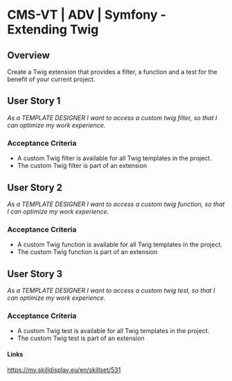 # CMS-VT | ADV | Symfony - Extending Twig

## Overview
Create a Twig extension that provides a filter, a function and a test for the benefit of your current project.

## User Story 1
*As a TEMPLATE DESIGNER I want to access a custom twig filter, so that I can optimize my work experience.*

### Acceptance Criteria
- A custom Twig filter is available for all Twig templates in the project.
- The custom Twig filter is part of an extension

## User Story 2
*As a TEMPLATE DESIGNER I want to access a custom twig function, so that I can optimize my work experience.*

### Acceptance Criteria
- A custom Twig function is available for all Twig templates in the project.
- The custom Twig function is part of an extension

## User Story 3
*As a TEMPLATE DESIGNER I want to access a custom twig test, so that I can optimize my work experience.*

### Acceptance Criteria
- A custom Twig test is available for all Twig templates in the project.
- The custom Twig test is part of an extension

#### Links
https://my.skilldisplay.eu/en/skillset/531
